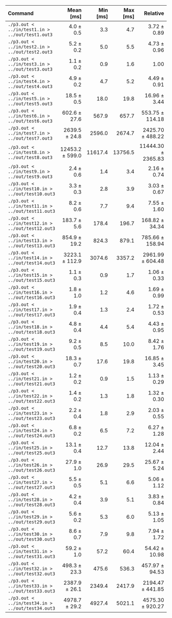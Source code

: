 | Command | Mean [ms] | Min [ms] | Max [ms] | Relative |
|:---|---:|---:|---:|---:|
| `./p3.out < ../in/test1.in > ../out/test1.out3` | 4.0 ± 0.5 | 3.3 | 4.7 | 3.72 ± 0.89 |
| `./p3.out < ../in/test2.in > ../out/test2.out3` | 5.2 ± 0.2 | 5.0 | 5.5 | 4.73 ± 0.96 |
| `./p3.out < ../in/test3.in > ../out/test3.out3` | 1.1 ± 0.2 | 0.9 | 1.6 | 1.00 |
| `./p3.out < ../in/test4.in > ../out/test4.out3` | 4.9 ± 0.2 | 4.7 | 5.2 | 4.49 ± 0.91 |
| `./p3.out < ../in/test5.in > ../out/test5.out3` | 18.5 ± 0.5 | 18.0 | 19.8 | 16.96 ± 3.44 |
| `./p3.out < ../in/test6.in > ../out/test6.out3` | 602.6 ± 27.6 | 567.9 | 657.7 | 553.75 ± 114.18 |
| `./p3.out < ../in/test7.in > ../out/test7.out3` | 2639.5 ± 24.8 | 2596.0 | 2674.7 | 2425.70 ± 488.22 |
| `./p3.out < ../in/test8.in > ../out/test8.out3` | 12453.2 ± 599.0 | 11617.4 | 13756.5 | 11444.30 ± 2365.83 |
| `./p3.out < ../in/test9.in > ../out/test9.out3` | 2.4 ± 0.6 | 1.4 | 3.4 | 2.16 ± 0.74 |
| `./p3.out < ../in/test10.in > ../out/test10.out3` | 3.3 ± 0.3 | 2.8 | 3.9 | 3.03 ± 0.67 |
| `./p3.out < ../in/test11.in > ../out/test11.out3` | 8.2 ± 0.6 | 7.7 | 9.4 | 7.55 ± 1.60 |
| `./p3.out < ../in/test12.in > ../out/test12.out3` | 183.7 ± 5.6 | 178.4 | 196.7 | 168.82 ± 34.34 |
| `./p3.out < ../in/test13.in > ../out/test13.out3` | 854.9 ± 19.2 | 824.3 | 879.1 | 785.66 ± 158.94 |
| `./p3.out < ../in/test14.in > ../out/test14.out3` | 3223.1 ± 112.9 | 3074.6 | 3357.2 | 2961.99 ± 604.48 |
| `./p3.out < ../in/test15.in > ../out/test15.out3` | 1.1 ± 0.3 | 0.9 | 1.7 | 1.06 ± 0.33 |
| `./p3.out < ../in/test16.in > ../out/test16.out3` | 1.8 ± 1.0 | 1.2 | 4.6 | 1.69 ± 0.99 |
| `./p3.out < ../in/test17.in > ../out/test17.out3` | 1.9 ± 0.4 | 1.3 | 2.4 | 1.72 ± 0.53 |
| `./p3.out < ../in/test18.in > ../out/test18.out3` | 4.8 ± 0.4 | 4.4 | 5.4 | 4.43 ± 0.95 |
| `./p3.out < ../in/test19.in > ../out/test19.out3` | 9.2 ± 0.5 | 8.5 | 10.0 | 8.42 ± 1.76 |
| `./p3.out < ../in/test20.in > ../out/test20.out3` | 18.3 ± 0.7 | 17.6 | 19.8 | 16.85 ± 3.45 |
| `./p3.out < ../in/test21.in > ../out/test21.out3` | 1.2 ± 0.2 | 0.9 | 1.5 | 1.13 ± 0.29 |
| `./p3.out < ../in/test22.in > ../out/test22.out3` | 1.4 ± 0.2 | 1.3 | 1.8 | 1.32 ± 0.30 |
| `./p3.out < ../in/test23.in > ../out/test23.out3` | 2.2 ± 0.4 | 1.8 | 2.9 | 2.03 ± 0.55 |
| `./p3.out < ../in/test24.in > ../out/test24.out3` | 6.8 ± 0.2 | 6.5 | 7.2 | 6.27 ± 1.28 |
| `./p3.out < ../in/test25.in > ../out/test25.out3` | 13.1 ± 0.4 | 12.7 | 13.8 | 12.04 ± 2.44 |
| `./p3.out < ../in/test26.in > ../out/test26.out3` | 27.9 ± 1.0 | 26.9 | 29.5 | 25.67 ± 5.24 |
| `./p3.out < ../in/test27.in > ../out/test27.out3` | 5.5 ± 0.5 | 5.1 | 6.6 | 5.06 ± 1.12 |
| `./p3.out < ../in/test28.in > ../out/test28.out3` | 4.2 ± 0.4 | 3.9 | 5.1 | 3.83 ± 0.84 |
| `./p3.out < ../in/test29.in > ../out/test29.out3` | 5.6 ± 0.2 | 5.3 | 6.0 | 5.13 ± 1.05 |
| `./p3.out < ../in/test30.in > ../out/test30.out3` | 8.6 ± 0.7 | 7.9 | 9.8 | 7.94 ± 1.72 |
| `./p3.out < ../in/test31.in > ../out/test31.out3` | 59.2 ± 1.0 | 57.2 | 60.4 | 54.42 ± 10.98 |
| `./p3.out < ../in/test32.in > ../out/test32.out3` | 498.3 ± 23.3 | 475.6 | 536.3 | 457.97 ± 94.53 |
| `./p3.out < ../in/test33.in > ../out/test33.out3` | 2387.9 ± 26.1 | 2349.4 | 2417.9 | 2194.47 ± 441.85 |
| `./p3.out < ../in/test34.in > ../out/test34.out3` | 4978.7 ± 29.2 | 4927.4 | 5021.1 | 4575.30 ± 920.27 |
